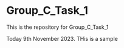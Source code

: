 # Group_C_Task_1
This is the repository for Group_C_Task_1

Today 9th November 2023. THis is a sample
